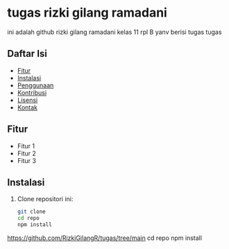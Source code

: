 # tugas rizki gilang ramadani

ini adalah github rizki gilang ramadani kelas 11 rpl B yanv berisi tugas tugas

## Daftar Isi
- [Fitur](#fitur)
- [Instalasi](#instalasi)
- [Penggunaan](#penggunaan)
- [Kontribusi](#kontribusi)
- [Lisensi](#lisensi)
- [Kontak](#kontak)

## Fitur
- Fitur 1
- Fitur 2
- Fitur 3

## Instalasi
1. Clone repositori ini:
   ```bash
   git clone
   cd repo
   npm install
https://github.com/RizkiGilangR/tugas/tree/main
cd repo
npm install
